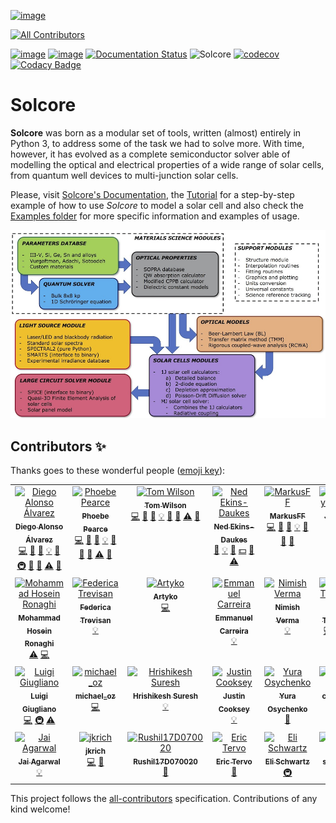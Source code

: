 [![image](https://mybinder.org/badge_logo.svg)](https://mybinder.org/v2/gh/qpv-research-group/solcore5/develop?urlpath=lab)
<!-- ALL-CONTRIBUTORS-BADGE:START - Do not remove or modify this section -->
[![All Contributors](https://img.shields.io/badge/all_contributors-27-orange.svg?style=flat-square)](#contributors-)
<!-- ALL-CONTRIBUTORS-BADGE:END -->
[![image](https://zenodo.org/badge/DOI/10.5281/zenodo.1185316.svg)](https://doi.org/10.5281/zenodo.1185316)
[![image](https://img.shields.io/badge/License-LGPLv3-blue.svg)](http://www.gnu.org/licenses/lgpl.html)
[![Documentation Status](http://readthedocs.org/projects/solcore5/badge/?version=latest)](http://solcore5.readthedocs.io/en/latest/?badge=latest)
![Solcore](https://github.com/qpv-research-group/solcore5/workflows/Solcore/badge.svg)
[![codecov](https://codecov.io/gh/qpv-research-group/solcore5/branch/develop/graph/badge.svg)](https://codecov.io/gh/qpv-research-group/solcore5)
[![Codacy Badge](https://api.codacy.com/project/badge/Grade/a1d2e6f702e64d878a67dcf85ce9b3b7)](https://app.codacy.com/gh/qpv-research-group/solcore5?utm_source=github.com&utm_medium=referral&utm_content=qpv-research-group/solcore5&utm_campaign=Badge_Grade_Settings)


Solcore
=======

**Solcore** was born as a modular set of tools, written (almost) entirely in Python 3, to address some of the task we had to solve more. With time, however, it has evolved as a complete semiconductor solver able of modelling the optical and electrical properties of a wide range of solar cells, from quantum well devices to multi-junction solar cells.

Please, visit [Solcore\'s Documentation](http://docs.solcore.solar), the [Tutorial](docs/source/Examples/tutorial.rst) for a step-by-step example of how to use *Solcore* to model a solar cell and also check the [Examples folder](examples) for more specific information and examples of usage.

![](docs/source/Infographics.jpg)

## Contributors ✨

Thanks goes to these wonderful people ([emoji key](https://allcontributors.org/docs/en/emoji-key)):

<!-- ALL-CONTRIBUTORS-LIST:START - Do not remove or modify this section -->
<!-- prettier-ignore-start -->
<!-- markdownlint-disable -->
<table>
  <tbody>
    <tr>
      <td align="center" valign="top" width="14.28%"><a href="https://www.imperial.ac.uk/admin-services/ict/self-service/research-support/rcs/research-software-engineering/"><img src="https://avatars.githubusercontent.com/u/6095790?v=4?s=100" width="100px;" alt="Diego Alonso Álvarez"/><br /><sub><b>Diego Alonso Álvarez</b></sub></a><br /><a href="https://github.com/qpv-research-group/solcore5/commits?author=dalonsoa" title="Code">💻</a> <a href="https://github.com/qpv-research-group/solcore5/issues?q=author%3Adalonsoa" title="Bug reports">🐛</a> <a href="https://github.com/qpv-research-group/solcore5/commits?author=dalonsoa" title="Documentation">📖</a> <a href="#example-dalonsoa" title="Examples">💡</a> <a href="#ideas-dalonsoa" title="Ideas, Planning, & Feedback">🤔</a> <a href="#infra-dalonsoa" title="Infrastructure (Hosting, Build-Tools, etc)">🚇</a> <a href="#maintenance-dalonsoa" title="Maintenance">🚧</a> <a href="https://github.com/qpv-research-group/solcore5/pulls?q=is%3Apr+reviewed-by%3Adalonsoa" title="Reviewed Pull Requests">👀</a> <a href="https://github.com/qpv-research-group/solcore5/commits?author=dalonsoa" title="Tests">⚠️</a> <a href="#data-dalonsoa" title="Data">🔣</a></td>
      <td align="center" valign="top" width="14.28%"><a href="https://www.qpvgroup.org/phoebe-pearce"><img src="https://avatars.githubusercontent.com/u/25822065?v=4?s=100" width="100px;" alt="Phoebe Pearce"/><br /><sub><b>Phoebe Pearce</b></sub></a><br /><a href="https://github.com/qpv-research-group/solcore5/commits?author=phoebe-p" title="Code">💻</a> <a href="https://github.com/qpv-research-group/solcore5/issues?q=author%3Aphoebe-p" title="Bug reports">🐛</a> <a href="https://github.com/qpv-research-group/solcore5/commits?author=phoebe-p" title="Documentation">📖</a> <a href="#example-phoebe-p" title="Examples">💡</a> <a href="#ideas-phoebe-p" title="Ideas, Planning, & Feedback">🤔</a> <a href="#maintenance-phoebe-p" title="Maintenance">🚧</a> <a href="https://github.com/qpv-research-group/solcore5/pulls?q=is%3Apr+reviewed-by%3Aphoebe-p" title="Reviewed Pull Requests">👀</a> <a href="https://github.com/qpv-research-group/solcore5/commits?author=phoebe-p" title="Tests">⚠️</a> <a href="#data-phoebe-p" title="Data">🔣</a></td>
      <td align="center" valign="top" width="14.28%"><a href="https://github.com/twmwilson"><img src="https://avatars.githubusercontent.com/u/11062839?v=4?s=100" width="100px;" alt="Tom Wilson"/><br /><sub><b>Tom Wilson</b></sub></a><br /><a href="https://github.com/qpv-research-group/solcore5/commits?author=twmwilson" title="Code">💻</a> <a href="https://github.com/qpv-research-group/solcore5/issues?q=author%3Atwmwilson" title="Bug reports">🐛</a> <a href="https://github.com/qpv-research-group/solcore5/commits?author=twmwilson" title="Documentation">📖</a> <a href="#example-twmwilson" title="Examples">💡</a> <a href="#ideas-twmwilson" title="Ideas, Planning, & Feedback">🤔</a> <a href="https://github.com/qpv-research-group/solcore5/pulls?q=is%3Apr+reviewed-by%3Atwmwilson" title="Reviewed Pull Requests">👀</a> <a href="https://github.com/qpv-research-group/solcore5/commits?author=twmwilson" title="Tests">⚠️</a> <a href="#data-twmwilson" title="Data">🔣</a></td>
      <td align="center" valign="top" width="14.28%"><a href="http://www.qpvgroup.org"><img src="https://avatars.githubusercontent.com/u/128552?v=4?s=100" width="100px;" alt="Ned Ekins-Daukes"/><br /><sub><b>Ned Ekins-Daukes</b></sub></a><br /><a href="https://github.com/qpv-research-group/solcore5/commits?author=iclned" title="Documentation">📖</a> <a href="#example-iclned" title="Examples">💡</a> <a href="#ideas-iclned" title="Ideas, Planning, & Feedback">🤔</a> <a href="#financial-iclned" title="Financial">💵</a> <a href="https://github.com/qpv-research-group/solcore5/pulls?q=is%3Apr+reviewed-by%3Aiclned" title="Reviewed Pull Requests">👀</a> <a href="https://github.com/qpv-research-group/solcore5/commits?author=iclned" title="Tests">⚠️</a></td>
      <td align="center" valign="top" width="14.28%"><a href="https://github.com/MarkusFF"><img src="https://avatars.githubusercontent.com/u/1842361?v=4?s=100" width="100px;" alt="MarkusFF"/><br /><sub><b>MarkusFF</b></sub></a><br /><a href="https://github.com/qpv-research-group/solcore5/commits?author=MarkusFF" title="Code">💻</a> <a href="https://github.com/qpv-research-group/solcore5/issues?q=author%3AMarkusFF" title="Bug reports">🐛</a> <a href="https://github.com/qpv-research-group/solcore5/commits?author=MarkusFF" title="Documentation">📖</a> <a href="#example-MarkusFF" title="Examples">💡</a> <a href="#ideas-MarkusFF" title="Ideas, Planning, & Feedback">🤔</a> <a href="#design-MarkusFF" title="Design">🎨</a> <a href="#data-MarkusFF" title="Data">🔣</a></td>
      <td align="center" valign="top" width="14.28%"><a href="https://github.com/jcohen02"><img src="https://avatars.githubusercontent.com/u/8027703?v=4?s=100" width="100px;" alt="Jeremy Cohen"/><br /><sub><b>Jeremy Cohen</b></sub></a><br /><a href="#infra-jcohen02" title="Infrastructure (Hosting, Build-Tools, etc)">🚇</a></td>
      <td align="center" valign="top" width="14.28%"><a href="https://github.com/PieceMaker"><img src="https://avatars.githubusercontent.com/u/4616735?v=4?s=100" width="100px;" alt="Jonathan Adams"/><br /><sub><b>Jonathan Adams</b></sub></a><br /><a href="https://github.com/qpv-research-group/solcore5/commits?author=PieceMaker" title="Tests">⚠️</a> <a href="https://github.com/qpv-research-group/solcore5/pulls?q=is%3Apr+reviewed-by%3APieceMaker" title="Reviewed Pull Requests">👀</a></td>
    </tr>
    <tr>
      <td align="center" valign="top" width="14.28%"><a href="https://github.com/mhrownaghi"><img src="https://avatars.githubusercontent.com/u/56091044?v=4?s=100" width="100px;" alt="Mohammad Hosein Ronaghi"/><br /><sub><b>Mohammad Hosein Ronaghi</b></sub></a><br /><a href="https://github.com/qpv-research-group/solcore5/commits?author=mhrownaghi" title="Tests">⚠️</a> <a href="https://github.com/qpv-research-group/solcore5/commits?author=mhrownaghi" title="Code">💻</a></td>
      <td align="center" valign="top" width="14.28%"><a href="https://github.com/federikovi"><img src="https://avatars.githubusercontent.com/u/17218213?v=4?s=100" width="100px;" alt="Federica Trevisan"/><br /><sub><b>Federica Trevisan</b></sub></a><br /><a href="#example-federikovi" title="Examples">💡</a></td>
      <td align="center" valign="top" width="14.28%"><a href="https://github.com/Artyko"><img src="https://avatars.githubusercontent.com/u/30906495?v=4?s=100" width="100px;" alt="Artyko"/><br /><sub><b>Artyko</b></sub></a><br /><a href="https://github.com/qpv-research-group/solcore5/commits?author=Artyko" title="Code">💻</a></td>
      <td align="center" valign="top" width="14.28%"><a href="https://github.com/emmanuel-carreira"><img src="https://avatars.githubusercontent.com/u/30865344?v=4?s=100" width="100px;" alt="Emmanuel Carreira"/><br /><sub><b>Emmanuel Carreira</b></sub></a><br /><a href="#example-emmanuel-carreira" title="Examples">💡</a></td>
      <td align="center" valign="top" width="14.28%"><a href="https://nimishverma.medium.com/"><img src="https://avatars.githubusercontent.com/u/17747722?v=4?s=100" width="100px;" alt="Nimish Verma"/><br /><sub><b>Nimish Verma</b></sub></a><br /><a href="#example-NimishVerma" title="Examples">💡</a></td>
      <td align="center" valign="top" width="14.28%"><a href="https://github.com/P-Tillmann"><img src="https://avatars.githubusercontent.com/u/23280737?v=4?s=100" width="100px;" alt="Peter Tillmann"/><br /><sub><b>Peter Tillmann</b></sub></a><br /><a href="https://github.com/qpv-research-group/solcore5/commits?author=P-Tillmann" title="Code">💻</a> <a href="https://github.com/qpv-research-group/solcore5/issues?q=author%3AP-Tillmann" title="Bug reports">🐛</a> <a href="https://github.com/qpv-research-group/solcore5/commits?author=P-Tillmann" title="Tests">⚠️</a></td>
      <td align="center" valign="top" width="14.28%"><a href="https://github.com/jmllorens"><img src="https://avatars.githubusercontent.com/u/1357438?v=4?s=100" width="100px;" alt="jmllorens"/><br /><sub><b>jmllorens</b></sub></a><br /><a href="https://github.com/qpv-research-group/solcore5/commits?author=jmllorens" title="Code">💻</a> <a href="https://github.com/qpv-research-group/solcore5/issues?q=author%3Ajmllorens" title="Bug reports">🐛</a> <a href="https://github.com/qpv-research-group/solcore5/commits?author=jmllorens" title="Tests">⚠️</a></td>
    </tr>
    <tr>
      <td align="center" valign="top" width="14.28%"><a href="https://github.com/Abelarm"><img src="https://avatars.githubusercontent.com/u/6976921?v=4?s=100" width="100px;" alt="Luigi Giugliano"/><br /><sub><b>Luigi Giugliano</b></sub></a><br /><a href="https://github.com/qpv-research-group/solcore5/commits?author=Abelarm" title="Code">💻</a> <a href="#infra-Abelarm" title="Infrastructure (Hosting, Build-Tools, etc)">🚇</a> <a href="https://github.com/qpv-research-group/solcore5/commits?author=Abelarm" title="Tests">⚠️</a></td>
      <td align="center" valign="top" width="14.28%"><a href="https://github.com/MichaelNOz"><img src="https://avatars.githubusercontent.com/u/39320219?v=4?s=100" width="100px;" alt="michael_oz"/><br /><sub><b>michael_oz</b></sub></a><br /><a href="https://github.com/qpv-research-group/solcore5/commits?author=MichaelNOz" title="Code">💻</a></td>
      <td align="center" valign="top" width="14.28%"><a href="https://www.linkedin.com/in/hrishikesh-suresh-881020136"><img src="https://avatars.githubusercontent.com/u/30840337?v=4?s=100" width="100px;" alt="Hrishikesh Suresh"/><br /><sub><b>Hrishikesh Suresh</b></sub></a><br /><a href="#example-hrishikeshSuresh" title="Examples">💡</a></td>
      <td align="center" valign="top" width="14.28%"><a href="https://github.com/jscooksey"><img src="https://avatars.githubusercontent.com/u/18700514?v=4?s=100" width="100px;" alt="Justin Cooksey"/><br /><sub><b>Justin Cooksey</b></sub></a><br /><a href="#example-jscooksey" title="Examples">💡</a></td>
      <td align="center" valign="top" width="14.28%"><a href="https://github.com/yuriy-os"><img src="https://avatars.githubusercontent.com/u/12021598?v=4?s=100" width="100px;" alt="Yura Osychenko"/><br /><sub><b>Yura Osychenko</b></sub></a><br /><a href="#design-yuriy-os" title="Design">🎨</a></td>
      <td align="center" valign="top" width="14.28%"><a href="https://github.com/canns99"><img src="https://avatars.githubusercontent.com/u/70144228?v=4?s=100" width="100px;" alt="canns99"/><br /><sub><b>canns99</b></sub></a><br /><a href="https://github.com/qpv-research-group/solcore5/issues?q=author%3Acanns99" title="Bug reports">🐛</a></td>
      <td align="center" valign="top" width="14.28%"><a href="https://github.com/AndiPOz"><img src="https://avatars.githubusercontent.com/u/66819562?v=4?s=100" width="100px;" alt="AndiPOz"/><br /><sub><b>AndiPOz</b></sub></a><br /><a href="https://github.com/qpv-research-group/solcore5/issues?q=author%3AAndiPOz" title="Bug reports">🐛</a></td>
    </tr>
    <tr>
      <td align="center" valign="top" width="14.28%"><a href="http://jaib.home.blog"><img src="https://avatars.githubusercontent.com/u/31744868?v=4?s=100" width="100px;" alt="Jai Agarwal"/><br /><sub><b>Jai Agarwal</b></sub></a><br /><a href="#example-jaibhageria" title="Examples">💡</a></td>
      <td align="center" valign="top" width="14.28%"><a href="https://github.com/jkrich"><img src="https://avatars.githubusercontent.com/u/29390895?v=4?s=100" width="100px;" alt="jkrich"/><br /><sub><b>jkrich</b></sub></a><br /><a href="https://github.com/qpv-research-group/solcore5/commits?author=jkrich" title="Code">💻</a> <a href="https://github.com/qpv-research-group/solcore5/issues?q=author%3Ajkrich" title="Bug reports">🐛</a></td>
      <td align="center" valign="top" width="14.28%"><a href="https://github.com/Rushil17D070020"><img src="https://avatars.githubusercontent.com/u/89643859?v=4?s=100" width="100px;" alt="Rushil17D070020"/><br /><sub><b>Rushil17D070020</b></sub></a><br /><a href="https://github.com/qpv-research-group/solcore5/issues?q=author%3ARushil17D070020" title="Bug reports">🐛</a></td>
      <td align="center" valign="top" width="14.28%"><a href="https://github.com/etervo"><img src="https://avatars.githubusercontent.com/u/51174646?v=4?s=100" width="100px;" alt="Eric Tervo"/><br /><sub><b>Eric Tervo</b></sub></a><br /><a href="https://github.com/qpv-research-group/solcore5/issues?q=author%3Aetervo" title="Bug reports">🐛</a></td>
      <td align="center" valign="top" width="14.28%"><a href="https://github.com/eli-schwartz"><img src="https://avatars.githubusercontent.com/u/6551424?v=4?s=100" width="100px;" alt="Eli Schwartz"/><br /><sub><b>Eli Schwartz</b></sub></a><br /><a href="#infra-eli-schwartz" title="Infrastructure (Hosting, Build-Tools, etc)">🚇</a></td>
      <td align="center" valign="top" width="14.28%"><a href="https://github.com/sbhasan"><img src="https://avatars.githubusercontent.com/u/61343218?v=4?s=100" width="100px;" alt="sbhasan"/><br /><sub><b>sbhasan</b></sub></a><br /><a href="https://github.com/qpv-research-group/solcore5/issues?q=author%3Asbhasan" title="Bug reports">🐛</a></td>
    </tr>
  </tbody>
</table>

<!-- markdownlint-restore -->
<!-- prettier-ignore-end -->

<!-- ALL-CONTRIBUTORS-LIST:END -->

This project follows the [all-contributors](https://github.com/all-contributors/all-contributors) specification. Contributions of any kind welcome!